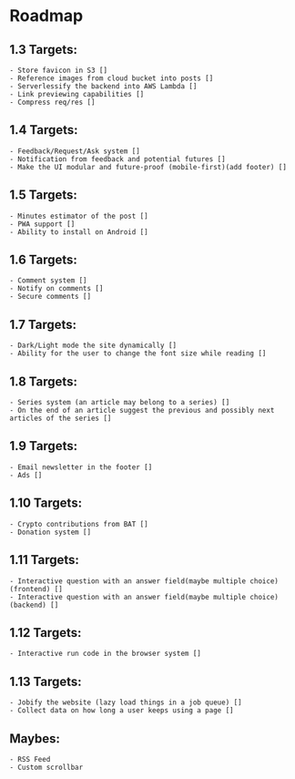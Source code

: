 # Roadmap

## 1.3 Targets:
    - Store favicon in S3 []
    - Reference images from cloud bucket into posts []
    - Serverlessify the backend into AWS Lambda []
    - Link previewing capabilities []
    - Compress req/res []

## 1.4 Targets: 
    - Feedback/Request/Ask system []
    - Notification from feedback and potential futures []
    - Make the UI modular and future-proof (mobile-first)(add footer) []

## 1.5 Targets:
    - Minutes estimator of the post []
    - PWA support []
    - Ability to install on Android []

## 1.6 Targets:
    - Comment system []
    - Notify on comments []
    - Secure comments []

## 1.7 Targets:
    - Dark/Light mode the site dynamically []
    - Ability for the user to change the font size while reading []

## 1.8 Targets: 
    - Series system (an article may belong to a series) []
    - On the end of an article suggest the previous and possibly next articles of the series []

## 1.9 Targets:
    - Email newsletter in the footer []
    - Ads []

## 1.10 Targets:
    - Crypto contributions from BAT []
    - Donation system []

## 1.11 Targets:
    - Interactive question with an answer field(maybe multiple choice) (frontend) []
    - Interactive question with an answer field(maybe multiple choice) (backend) []

## 1.12 Targets:
    - Interactive run code in the browser system []

## 1.13 Targets:
    - Jobify the website (lazy load things in a job queue) []
    - Collect data on how long a user keeps using a page []

## Maybes:
    - RSS Feed
    - Custom scrollbar